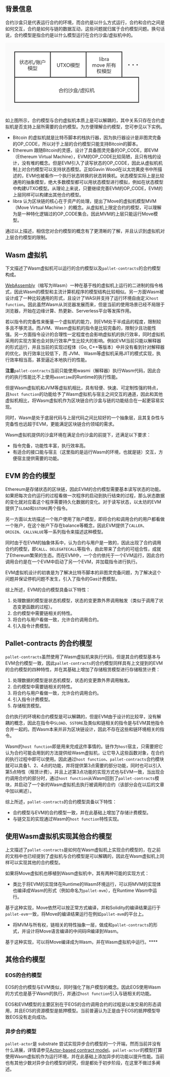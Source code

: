 ## 背景信息

合约沙盒只是代表运行合约的环境，而合约是以什么方式运行，合约和合约之间是如何交互，合约是如何与链的数据互动，这些问题就归属于合约模型问题。换句话说，合约模型是指合约是以什么模型运行在合约沙盒/虚拟机中的。

![](./imgs/model.jpg)

如上图所示，合约模型与合约虚拟机本质上是可以解耦的，其中关系只存在合约虚拟机是否支持上层所需要的合约模型。为方便理解合约模型，您可参见以下实例。

* Bitcoin 的虚拟机就是比特币脚本的栈执行器，因为执行器设计是非图灵完备的OP_CODE，所以对于上层的合约模型只能支持Bitcoin的脚本。
* Ethereum 跟随Bitcoin的灵感，设计了具备图灵完备的OP_CODE，即EVM（Ethereum Virtual Machine），EVM的OP_CODE比较简陋，且只有栈的设计，没有堆的概念。但是EVM引入了读写状态的OP_CODE，因此从虚拟机机制上对合约模型可以支持状态模型。正如Gavin Wood在以太坊黄皮书中所描述的，EVM也被看作一个执行状态转换的状态转换机。状态模型实际上是比较通用的抽象模型，绝大多数模型都可以用状态模型进行模拟，例如在状态模型中构建UTXO模型。从理论上来说，只要继续完善EVM的OP_CODE，EVM的上层同样可以构建出其他合约模型。
* libra 认为区块链的核心在于资产的处理，提出了Move的虚拟机模型MVM（Move Virtual Machine ）的概念。从虚拟机上限定合约的模型，可以理解为是一种特化逻辑过的OP_CODE集合。因此MVM的上层只能运行Move模型。

通过以上描述，相信您对合约模型的概念有了更清晰的了解，并且认识到虚拟机对上层合约模型的限制。

 ## Wasm 虚拟机

下文描述了Wasm虚拟机可以运行的合约模型以及`pallet-contracts`的合约模型构成。

[WebAssembly](https://webassembly.org/)（缩写为Wasm）一种在基于栈的虚拟机上运行的二进制的指令格式，因此Wasm的模型和主流计算机程序的模型结构比较相似。另一方面Wasm被设计成了一种比较通用的形式，且设计了WASI并支持了运行环境自由定义`host function`。因此虽然Wasm从浏览器发展而来，但是当前的使用场景已经不局限于浏览器，开始在边缘计算、热更新、Serverless平台等发挥作用。

若以指令的完备性来衡量一个虚拟机的能力，则EVM处于半成品的程度，限制较多且不够灵活。而JVM、Wasm虚拟机的指令是比较完备的，限制少且功能性强。另一方面指令设计的合理性一定程度也会影响虚拟机的执行效率，同时虚拟机采用的实现方案也会对执行效率产生比较大的影响。例如EVM当前只能以解释器的形式运行，并且当前的实现过程体（Go, C++等版本）中并没有看到针对解释器的优化，执行效率比较低下，而 JVM、 Wasm等虚拟机采用JIT的模式实现，执行效率相当高，甚至逼近本地执行的性能。

**注意**`pallet-contracts`当前只能使用wasmi（解释器）执行Wasm代码，因此合约的执行性能比不上使用`wasmtime`的Runtime的执行性能。

但是Wasm虚拟机和JVM等虚拟机相比，具有轻便、快速、可定制性强的特点，且`host function`的功能给予了Wasm虚拟机与宿主之间交互的通道，因此和其他虚拟机相比，将Wasm虚拟机作为区块链合约沙盒与链的功能结合在一起更容易实现。

同时，Wasm是处于底层代码与上层代码之间比较好的一个抽象层，且其复杂性与完备性也远超于EVM，更能满足区块链合约领域的需求。

Wasm虚拟机提供的沙盒环境在满足合约沙盒的前提下，还满足以下要求：

* 指令完备，功能性丰富，执行效率高。
* 有适合的接口能与宿主（这里指的是运行Wasm的环境，也就是链）交互，方便宿主提供需要的功能。

## EVM 的合约模型

Ethereum是存储状态的区块链，因此EVM的合约模型需要基本读写状态的功能。如果把每次合约运行的过程看做一次程序的启动到执行结束的过程，那么状态数据的变化就对应着这个程序需要持久化数据的变化。对于读写状态，以太坊的EVM提供了`SLOAD`和`SSTORE`两个指令。

另一方面以太坊描述一个账户使用了账户模型，即将合约和调用合约的用户都看做一个账户，在这个账户下存在balance等概念，因此EVM提供了`CALLER`、`ORIGIN`、`CALLVALUE`等一系列指令来描述这种模型。

同时由于在EVM的抽象体系中，认为合约与用户是一致的，因此出现了合约调用合约的模型，即`CALL`、`DELEGATECALL`等指令，由此带来了合约的可组合性，成就了Ethereum繁荣的生态。而在EVM中，一个合约依托于一个EVM运行，因此合约调用合约是在一个EVM中启动了另一个EVM，并加载指令进行执行。

EVM虚拟机设计的初衷是为了解决比特币脚本的非图灵完备问题，为了解决这个问题并保证停机问题不发生，引入了指令的Gas计费模型。

综上所述，EVM的合约模型具备以下特性：

1. 处理数据的模型是状态机模型，状态的变更靠外界调用触发（类似于调用了状态变更函数的过程）。
2. 合约模型中需要链相关的特性。
3. 将合约与用户看做一致，允许合约调用合约。
4. 引入指令计费模型。
 ## Pallet-contracts 的合约模型

`pallet-contracts`虽然使用了Wasm虚拟机来执行代码，但是其合约模型基本与EVM合约模型一致，因此`pallet-contracts`的合约模型同样具有上文提到的EVM的合约模型的四种特性，并在其基础上增加了存储租赁模型进行存储租赁计费：

1. 处理数据的模型是状态机模型，状态的变更靠外界调用触发。
2. 合约模型中需要链相关的特性。
3. 将合约与用户看做一致，允许合约调用合约。
4. 引入指令计费模型。
5. 存储租赁模型。

合约执行的环境和合约模型是可以解耦的，但是EVM由于设计的比较早，没有解耦的概念，因此在指令中`SLOAD`、`SSTORE`及类似和链相关的指令是与EVM其他指令合并一起的。而Wasm本来并非为区块链设计，因此不存在这些和链环境相关的指令。

Wasm的`host function`即是用来完成这件事情的。链作为`host`宿主，只需要把它认为合约可能会用到的方法提供给Wasm虚拟机，让它导入这些函数对象，在合约的执行过程中即可以使用。因此通过`host function`、`pallet-contracts`合约模块就可以具备1、2、4点的功能，并将提供第3点需要的部分功能，同时也可以引入第5点特性（租赁计费）。并且上述第3点功能的实现方式也与EVM一致，当出现合约调用合约的部分时，通过`host function`从Wasm回到了`pallet-contracts`模块，并启动了一个新的Wasm虚拟机去执行被调用的合约（该部分会在以后的文章中加以阐述）。

综上所述，`pallet-contracts`的合约模型具备以下特性：

* 合约模型与EVM的合约模型一致，并在此基础上增加了存储计费模型。
* 与链交互的实现通过Wasm的`host function`特性实现。
 ## 使用Wasm虚拟机实现其他合约模型

上文描述了`pallet-contracts`是如何在Wasm虚拟机上实现合约模型的，在之前的文档中也已经提到了虚拟机与合约模型是可以解耦的，因此在Wasm虚拟机上同样可以实现其他的合约模型。

如果将Move虚拟机也移植到Wasm虚拟机中，其有两种可能的实现方式：

* 类比于将EVM的实现体在Runtime的Wasm环境运行，可以将MVM的实现体也编译成Wasm的形式（例如命名为`pallet-mvm`），在Runtime Wasm中运行。

基于这种实现，Move依然可以按正常方式编译，并和Solidity的编译结果运行于`pallet-evm`一致，将Move的编译结果运行在例如`pallet-mvm`的平台上。

* 将MVM与所有权，链相关的特性抽象一层，做成和`pallet-contracts`的形式，并设计将Move语言编译的中间码IR编译到Wasm。

基于这种实现，可以将Move编译成为Wasm，并在Wasm虚拟机中运行。****

## 其他合约模型

### EOS的合约模型

EOS的合约模型与EVM类似，同时强化了账户模型的概念。因此EOS使用Wasm的方式也是基于Wasm的执行，并通过`host function`引入与链相关的功能。

EOS和EVM模型的主要区别在于EOS的合约调用合约的过程是以发交易的形态调用，并且EOS的资源模型是抵押模型。当前普遍认为正是由于EOS的抵押模型导致EOS没有走向成功。

### 异步合约模型

`pallet-actor`是 substrate 尝试实现异步合约模型的一个开端，然而当前并没有什么进展，详情请参见[Actor-based contract model](https://corepaper.org/contract/actor/)。`pallet-actor`的模型打算使用Wasm虚拟机作为运行环境，并在此基础上添加异步的功能以提升性能。当前也有其他少数对异步合约模型的研究，但是都处于初步阶段，在这里不做过多阐述。
